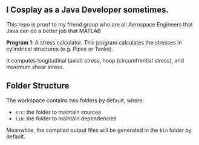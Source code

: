 ## I Cosplay as a Java Developer sometimes. 

This repo is proof to my friend group who are all Aerospace Engineers that Java can do a better job that MATLAB

**Program 1**: A stress calculator.
This program calculates the stresses in cylindrical structures (e.g. Pipes or Tanks).

It computes longitudinal (axial) stress, hoop (circumfrential stress), and maximum shear stress.

## Folder Structure

The workspace contains two folders by default, where:

- `src`: the folder to maintain sources
- `lib`: the folder to maintain dependencies

Meanwhile, the compiled output files will be generated in the `bin` folder by default.




